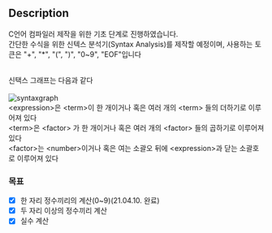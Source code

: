 ## Description

C언어 컴파일러 제작을 위한 기초 단계로 진행하였습니다.  
간단한 수식을 위한 신텍스 분석기(Syntax Analysis)를 제작할 예정이며, 
사용하는 토큰은 "+", "*", "(", ")", "0~9", "EOF"입니다
<br><br>

신택스 그래프는 다음과 같다<br><br>
![syntaxgraph](https://user-images.githubusercontent.com/29463639/114151213-dcc47880-9957-11eb-9928-7b5fdfb76090.jpg)  
\<expression>은 \<term>이 한 개이거나 혹은 여러 개의 \<term> 들의 더하기로 이루어져 있다  
\<term>은 \<factor> 가 한 개이거나 혹은 여러 개의 \<factor> 들의 곱하기로 이루어져 있다  
\<factor>는 \<number>이거나 혹은 여는 소괄오 뒤에 \<expression>과 닫는 소괄호로 이루어져 있다  



### 목표
* [x] 한 자리 정수끼리의 계산(0~9)(21.04.10. 완료)  
* [x] 두 자리 이상의 정수끼리 계산
* [x] 실수 계산
